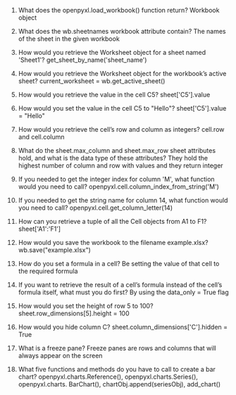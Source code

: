 1. What does the openpyxl.load_workbook() function return?
Workbook object

2. What does the wb.sheetnames workbook attribute contain?
The names of the sheet in the given workbook

3. How would you retrieve the Worksheet object for a sheet named 'Sheet1'?
get_sheet_by_name('sheet_name')

4. How would you retrieve the Worksheet object for the workbook’s active sheet?
current_worksheet = wb.get_active_sheet()

5. How would you retrieve the value in the cell C5?
sheet['C5'].value

6. How would you set the value in the cell C5 to "Hello"?
sheet['C5'].value = "Hello"

7. How would you retrieve the cell’s row and column as integers?
cell.row and cell.column

8. What do the sheet.max_column and sheet.max_row sheet attributes hold, and what is the data type of these attributes?
They hold the highest number of column and row with values and they return integer 

9. If you needed to get the integer index for column 'M', what function would you need to call?
openpyxl.cell.column_index_from_string('M')

10. If you needed to get the string name for column 14, what function would you need to call?
openpyxl.cell.get_column_letter(14)

11. How can you retrieve a tuple of all the Cell objects from A1 to F1?
sheet['A1':'F1']

12. How would you save the workbook to the filename example.xlsx?
wb.save("example.xlsx")

13. How do you set a formula in a cell?
Be setting the value of that cell to the required formula

14. If you want to retrieve the result of a cell’s formula instead of the cell’s formula itself, what must you do first?
By using the data_only = True flag

15. How would you set the height of row 5 to 100?
sheet.row_dimensions[5].height = 100

16. How would you hide column C?
sheet.column_dimensions['C'].hidden = True

17. What is a freeze pane?
Freeze panes are rows and columns that will always appear on the screen

18. What five functions and methods do you have to call to create a bar chart?
openpyxl.charts.Reference(), openpyxl.charts.Series(), openpyxl.charts. BarChart(), chartObj.append(seriesObj), add_chart()